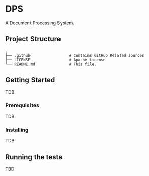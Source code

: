 # DPS

A Document Processing System.

## Project Structure

    .
    ├── .github                 # Contains GitHub Related sources
    ├── LICENSE                 # Apache License
    └── README.md               # This file.

## Getting Started

TDB

### Prerequisites

TDB

### Installing

TDB

## Running the tests

TBD
